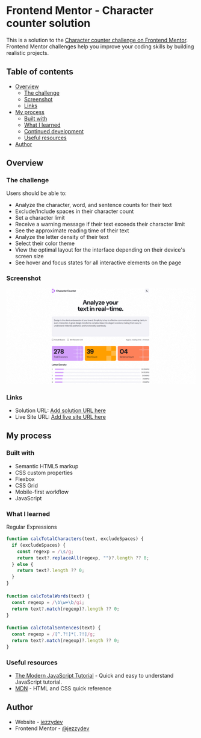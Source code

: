 # Frontend Mentor - Character counter solution

This is a solution to the [Character counter challenge on Frontend Mentor](https://www.frontendmentor.io/challenges/character-counter-znSgeWs_i6). Frontend Mentor challenges help you improve your coding skills by building realistic projects.

## Table of contents

- [Overview](#overview)
  - [The challenge](#the-challenge)
  - [Screenshot](#screenshot)
  - [Links](#links)
- [My process](#my-process)
  - [Built with](#built-with)
  - [What I learned](#what-i-learned)
  - [Continued development](#continued-development)
  - [Useful resources](#useful-resources)
- [Author](#author)

## Overview

### The challenge

Users should be able to:

- Analyze the character, word, and sentence counts for their text
- Exclude/Include spaces in their character count
- Set a character limit
- Receive a warning message if their text exceeds their character limit
- See the approximate reading time of their text
- Analyze the letter density of their text
- Select their color theme
- View the optimal layout for the interface depending on their device's screen size
- See hover and focus states for all interactive elements on the page

### Screenshot

![](./screenshot.png)

### Links

- Solution URL: [Add solution URL here](https://your-solution-url.com)
- Live Site URL: [Add live site URL here](https://your-live-site-url.com)

## My process

### Built with

- Semantic HTML5 markup
- CSS custom properties
- Flexbox
- CSS Grid
- Mobile-first workflow
- JavaScript

### What I learned

Regular Expressions

```js
function calcTotalCharacters(text, excludeSpaces) {
  if (excludeSpaces) {
    const regexp = /\s/g;
    return text?.replaceAll(regexp, "")?.length ?? 0;
  } else {
    return text?.length ?? 0;
  }
}

function calcTotalWords(text) {
  const regexp = /\b\w+\b/gi;
  return text?.match(regexp)?.length ?? 0;
}

function calcTotalSentences(text) {
  const regexp = /[^.?!]*[.?!]/g;
  return text?.match(regexp)?.length ?? 0;
}
```

### Useful resources

- [The Modern JavaScript Tutorial](https://javascript.info/) - Quick and easy to understand JavaScript tutorial.
- [MDN](https://developer.mozilla.org/en-US/docs/Web) - HTML and CSS quick reference

## Author

- Website - [jezzydev](https://github.com/jezzydev)
- Frontend Mentor - [@jezzydev](https://www.frontendmentor.io/profile/jezzydev)
